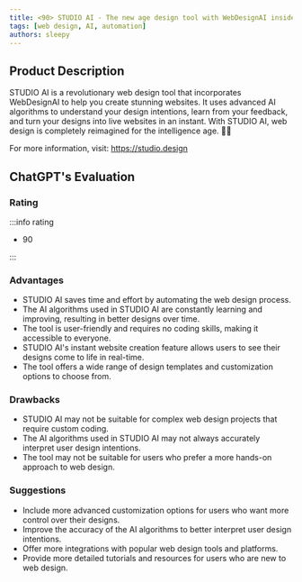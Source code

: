 ```yaml
---
title: <90> STUDIO AI - The new age design tool with WebDesignAI inside
tags: [web design, AI, automation]
authors: sleepy
---
```


## Product Description

STUDIO AI is a revolutionary web design tool that incorporates WebDesignAI to help you create stunning websites. It uses advanced AI algorithms to understand your design intentions, learn from your feedback, and turn your designs into live websites in an instant. With STUDIO AI, web design is completely reimagined for the intelligence age. 🚀🌟

For more information, visit: https://studio.design

## ChatGPT's Evaluation

### Rating

:::info rating

- 90

:::

### Advantages

- STUDIO AI saves time and effort by automating the web design process.
- The AI algorithms used in STUDIO AI are constantly learning and improving, resulting in better designs over time.
- The tool is user-friendly and requires no coding skills, making it accessible to everyone.
- STUDIO AI's instant website creation feature allows users to see their designs come to life in real-time.
- The tool offers a wide range of design templates and customization options to choose from.


### Drawbacks

- STUDIO AI may not be suitable for complex web design projects that require custom coding.
- The AI algorithms used in STUDIO AI may not always accurately interpret user design intentions.
- The tool may not be suitable for users who prefer a more hands-on approach to web design.

### Suggestions

- Include more advanced customization options for users who want more control over their designs.
- Improve the accuracy of the AI algorithms to better interpret user design intentions.
- Offer more integrations with popular web design tools and platforms.
- Provide more detailed tutorials and resources for users who are new to web design.